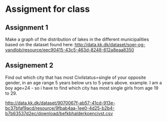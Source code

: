 # Assigment for class

## Assignment 1 

Make a graph of the distribution of lakes in the different municipalities based on the dataset found here:
http://data.kk.dk/dataset/soer-og-vandlob/resource/eec90415-43c5-463d-8248-612a8eaa8350

## Assignement 2

Find out which city that has most Civilstatus=single of your opposite gender, in an age range 5 years below urs to 5 years above.
example. I am a boy age=24 - so i have to find which city has most single girls from age 19 to 29.

http://data.kk.dk/dataset/9070067f-ab57-41cd-913e-bc37bfaf9acd/resource/9fbab4aa-1ee0-4d25-b2b4-b7b63537d2ec/download/befkbhalderkoencivst.csv





